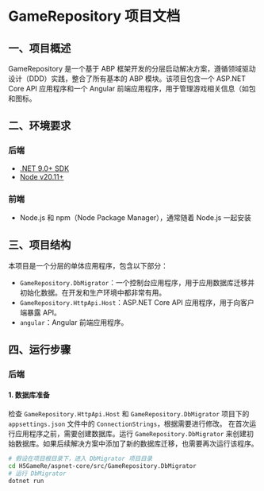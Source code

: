 # GameRepository 项目文档

## 一、项目概述
GameRepository 是一个基于 ABP 框架开发的分层启动解决方案，遵循领域驱动设计（DDD）实践，整合了所有基本的 ABP 模块。该项目包含一个 ASP.NET Core API 应用程序和一个 Angular 前端应用程序，用于管理游戏相关信息（如包和图标。

## 二、环境要求
### 后端
- [.NET 9.0+ SDK](https://dotnet.microsoft.com/download/dotnet)
- [Node v20.11+](https://nodejs.org/en)

### 前端
- Node.js 和 npm（Node Package Manager），通常随着 Node.js 一起安装

## 三、项目结构
本项目是一个分层的单体应用程序，包含以下部分：
- `GameRepository.DbMigrator`：一个控制台应用程序，用于应用数据库迁移并初始化数据。在开发和生产环境中都非常有用。
- `GameRepository.HttpApi.Host`：ASP.NET Core API 应用程序，用于向客户端暴露 API。
- `angular`：Angular 前端应用程序。

## 四、运行步骤

### 后端
#### 1. 数据库准备
检查 `GameRepository.HttpApi.Host` 和 `GameRepository.DbMigrator` 项目下的 `appsettings.json` 文件中的 `ConnectionStrings`，根据需要进行修改。
在首次运行应用程序之前，需要创建数据库。运行 `GameRepository.DbMigrator` 来创建初始数据库。如果后续解决方案中添加了新的数据库迁移，也需要再次运行该程序。
```bash
# 假设在项目根目录下，进入 DbMigrator 项目目录
cd H5GameRe/aspnet-core/src/GameRepository.DbMigrator
# 运行 DbMigrator
dotnet run
```



